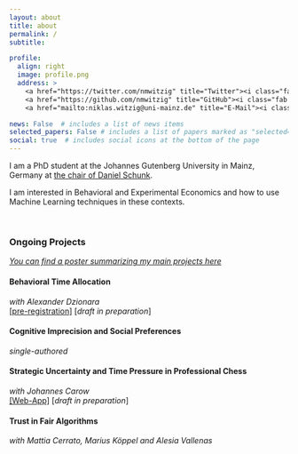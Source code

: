 ```yaml
---
layout: about
title: about
permalink: /
subtitle: 

profile:
  align: right
  image: profile.png
  address: >
    <a href="https://twitter.com/nmwitzig" title="Twitter"><i class="fab fa-twitter"></i></a>
    <a href="https://github.com/nmwitzig" title="GitHub"><i class="fab fa-github"></i></a>
    <a href="mailto:niklas.witzig@uni-mainz.de" title="E-Mail"><i class="fa fa-envelope"></i></a>

news: False  # includes a list of news items
selected_papers: False # includes a list of papers marked as "selected={true}"
social: true  # includes social icons at the bottom of the page
---
```



I am a PhD student at the Johannes Gutenberg University in Mainz, Germany at [the chair of Daniel Schunk](https://www.public.economics.uni-mainz.de).

I am interested in Behavioral and Experimental Economics and how to use Machine Learning techniques in these contexts.

&nbsp;
&nbsp;

### Ongoing Projects
*[You can find a poster summarizing my main projects here](../poster.pdf)*

#### Behavioral Time Allocation
*with Alexander Dzionara*<br>
[[pre-registration]](https://www.socialscienceregistry.org/trials/7748) [*draft in preparation*]

<!--
<details>
<summary>[Summary]</summary>
<text style="font-size:smaller">In this project, we </text>
</details>
-->

#### Cognitive Imprecision and Social Preferences
*single-authored*

<!--
[[Project Page]](/projects/projects-2)<br>
<details>
<summary>[Summary]</summary> 
<text style="font-size:smaller">
In this project, I
</text>
</details>
-->

#### Strategic Uncertainty and Time Pressure in Professional Chess
*with Johannes Carow*<br>
[[Web-App]](https://share.streamlit.io/nmwitzig/streamlit-chess/main/app.py) [*draft in preparation*]

<!--
[[Project Page]](/projects/projects-3) [*draft in preparation*]<br>
<details>
<summary>[Summary]</summary> 
<text style="font-size:smaller">
In this project, we 
</text>
</details>
-->

#### Trust in Fair Algorithms
*with Mattia Cerrato, Marius Köppel and Alesia Vallenas*<br>

<!--
<details>
<summary>[Summary]</summary> 
<text style="font-size:smaller">
In this project, we 
</text>
</details>
-->